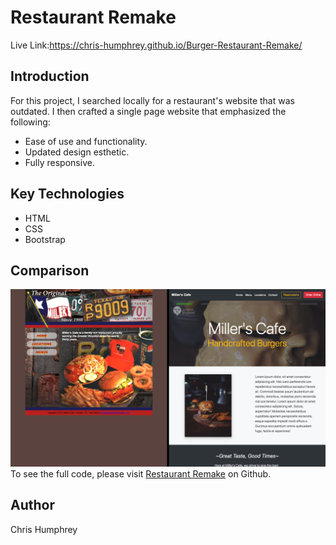<h1>Restaurant Remake</h1>

Live Link:https://chris-humphrey.github.io/Burger-Restaurant-Remake/

<h2>Introduction</h2>
For this project, I searched locally for a restaurant's website that was outdated. I then crafted a single page website that emphasized the following:

* Ease of use and functionality.
* Updated design esthetic.
* Fully responsive.


## Key Technologies
 * HTML
 * CSS
 * Bootstrap


<h2>Comparison</h2>
<img src="images/compare.jpg" style="width= 30px">
To see the full code, please visit <a href="https://github.com/Chris-Humphrey/Burger-Restaurant-Remake">Restaurant Remake</a> on Github.

<h2>Author</h2>
Chris Humphrey
